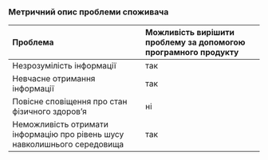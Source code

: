 ### Метричний опис проблеми споживача


|Проблема|Можливість вирішити проблему за допомогою програмного продукту|
|:-      |:-                                                            |
|Незрозумілість інформації | так |
|Невчасне отримання інформації| так |
|Повісне сповіщення про стан фізичного здоровʼя| ні |
|Неможливість отримати інформацію про рівень шусу навколишнього середовища | так |
